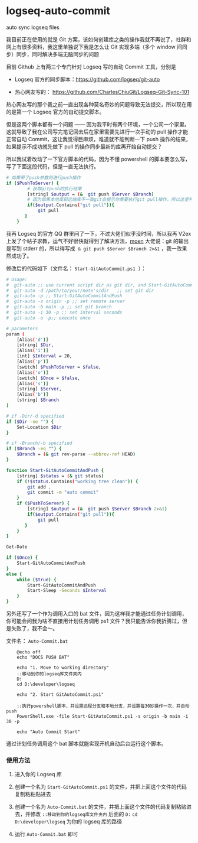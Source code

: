 # logseq-auto-commit
auto sync logseq files

我目前正在使用的就是 Git 方案，该如何创建库之类的操作我就不再说了，社群和网上有很多资料，我这里单独说下我是怎么让 Git 实现多端（多个 window 间同步）同步，同时解决多端无脑同步的问题

目前 Github 上有两三个专门针对 Logseq 写的自动 Commit 工具，分别是

*   Logseq 官方的同步脚本：<https://github.com/logseq/git-auto>

*   热心网友写的： <https://github.com/CharlesChiuGit/Logseq-Git-Sync-101>

热心网友写的那个我之前一直出现各种莫名奇妙的问题导致无法提交，所以现在用的是第一个 Logseq 官方的自动提交脚本。

但是这两个脚本都有一个问题 —— 因为我平时有两个环境，一个公司一个家里。这就导致了我在公司写完笔记回去后在家里需要先进行一次手动的 pull 操作才能正常自动 Commit，这让我觉得巨麻烦，难道就不能判断一下 push 操作的结果，如果提示不成功就先做下 pull 的操作同步最新的库再开始自动提交？

所以我试着改动了一下官方脚本的代码，因为不懂 powershell 的脚本要怎么写，写了下面这段代码，但是一直无法执行。

```bash
# 如果带了push参数则进行push操作
if ($PushToServer) {
		# 获取gitpush的执行结果
        [string] $output = (&  git push $Server $Branch)
        # 因为如果本地库和远端库不一致git会提示你需要执行git pull操作，所以这里判断一下执行结果里面有没有git pull，如果有则执行git pull操作
        if($output.Contains("git pull")){
            git pull
       }
    }
```

我再 Logseq 的官方 QQ 群里问了一下，不过大佬们似乎没时间，所以我再 V2ex 上发了个帖子求教，运气不好很快就得到了解决方法，[moen](https://www.v2ex.com/member/moen) 大佬说：git 的输出是写到 stderr 的，所以得写成  `& git push $Server $Branch 2>&1` ，我一改果然成功了。

修改后的代码如下（文件名： `Start-GitAutoCommit.ps1`  ）：

```bash
# Usage:
#  git-auto ;; use current script dir as git dir, and Start-GitAutoCommitAnoPpush.
#  git-auto -d /path/to/your/note's/dir   ;; set git dir
#  git-auto -p ;; Start-GitAutoCommitAndPush
#  git-auto -s origin -p ;; set remote server
#  git-auto -b main -p ;; set git branch
#  git-auto -i 30 -p ;; set interval seconds
#  git-auto -o -p;; execute once

# parameters
param (
    [Alias('d')]
    [string] $Dir,
    [Alias('i')]
    [int] $Interval = 20,
    [Alias('p')]
    [switch] $PushToServer = $false,
    [Alias('o')]
    [switch] $Once = $false,
    [Alias('s')]
    [string] $Server,
    [Alias('b')]
    [string] $Branch
)

# if -Dir/-d specified
if ($Dir -ne "") {
    Set-Location $Dir
}

# if -Branch/-b specified
if ($Branch -eq "") {
    $Branch = (& git rev-parse --abbrev-ref HEAD)
}

function Start-GitAutoCommitAndPush {
    [string] $status = (& git status)
    if (!$status.Contains("working tree clean")) {
        git add .
        git commit -m "auto commit"
    }
    if ($PushToServer) {
        [string] $output = (&  git push $Server $Branch 2>&1)        
        if($output.Contains("git pull")){
            git pull
       }
    }
}

Get-Date

if ($Once) {
    Start-GitAutoCommitAndPush
}
else {
    while ($true) {
        Start-GitAutoCommitAndPush
        Start-Sleep -Seconds $Interval
    }
}
```

另外还写了一个作为调用入口的 bat 文件，因为这样我才能通过任务计划调用，你可能会问我为啥不直接用计划任务调用 ps1 文件？我只能告诉你我折腾过，但是失败了，我不会～。

文件名： `Auto-Commit.bat`  

```
    @echo off
    echo "DOCS PUSH BAT"

    echo "1. Move to working directory" 
    ::移动到你的logseq库文件夹内
    D:
    cd D:\developer\logseq
     
    echo "2. Start GitAutoCommit.ps1"

    ::执行powershell脚本，并设置远程分支和本地分支，并设置每30妙操作一次，并自动push
    PowerShell.exe -file Start-GitAutoCommit.ps1 -s origin -b main -i 30 -p
     
    echo "Auto Commit Start"
```

通过计划任务调用这个 bat 脚本就能实现开机自动后台运行这个脚本。

### 使用方法

1.  进入你的 Logseq 库

2.  创建一个名为 `Start-GitAutoCommit.ps1` 的文件，并把上面这个文件的代码复制粘粘贴进去

3.  创建一个名为 `Auto-Commit.bat` 的文件，并把上面这个文件的代码复制粘贴进去，并修改 `::移动到你的logseq库文件夹内` 后面的 `D:` `cd D:\developer\logseq` 为你的 logseq 库的路径

4.  运行 `Auto-Commit.bat` 即可

